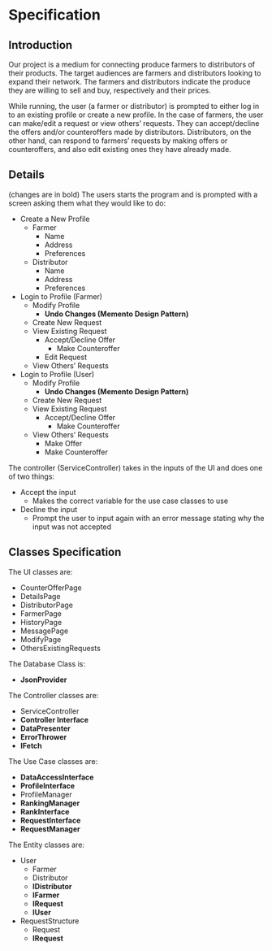 # Specification

## Introduction

Our project is a medium for connecting produce farmers to distributors of their products. The target audiences are farmers and distributors looking to expand their network. The farmers and distributors indicate the produce they are willing to sell and buy, respectively and their prices.

While running, the user (a farmer or distributor) is prompted to either log in to an existing profile or create a new profile. In the case of farmers, the user can make/edit a request or view others’ requests. They can accept/decline the offers and/or counteroffers made by distributors. Distributors, on the other hand, can respond to farmers’ requests by making offers or counteroffers, and also edit existing ones they have already made.

## Details

(changes are in bold)
The users starts the program and is prompted with a screen asking them what they would like to do:

- Create a New Profile
    * Farmer
        + Name
        + Address
        + Preferences
    * Distributor
        + Name
        + Address
        + Preferences
- Login to Profile (Farmer)
    * Modify Profile
        * **Undo Changes (Memento Design Pattern)**
    * Create New Request
    * View Existing Request
        + Accept/Decline Offer
            + Make Counteroffer
        + Edit Request
    * View Others’ Requests
- Login to Profile (User)
    * Modify Profile
        * **Undo Changes (Memento Design Pattern)**
    * Create New Request
    * View Existing Request
        + Accept/Decline Offer
            + Make Counteroffer
    * View Others’ Requests
        + Make Offer
        + Make Counteroffer


The controller (ServiceController) takes in the inputs of the UI and does one of two things:
- Accept the input
    * Makes the correct variable for the use case classes to use
- Decline the input
    * Prompt the user to input again with an error message stating why the input was not accepted

## Classes Specification
The UI classes are:
- CounterOfferPage
- DetailsPage
- DistributorPage
- FarmerPage
- HistoryPage
- MessagePage
- ModifyPage
- OthersExistingRequests

The Database Class is:
- **JsonProvider**


The Controller classes are:
- ServiceController
- **Controller Interface**
- **DataPresenter**
- **ErrorThrower**
- **IFetch**


The Use Case classes are:
- **DataAccessInterface**
- **ProfileInterface**
- ProfileManager
- **RankingManager**
- **RankInterface**
- **RequestInterface**
- **RequestManager**


The Entity classes are:
- User
    - Farmer
    - Distributor
    - **IDistributor**
    - **IFarmer**
    - **IRequest**
    - **IUser**
- RequestStructure
    - Request
    - **IRequest**